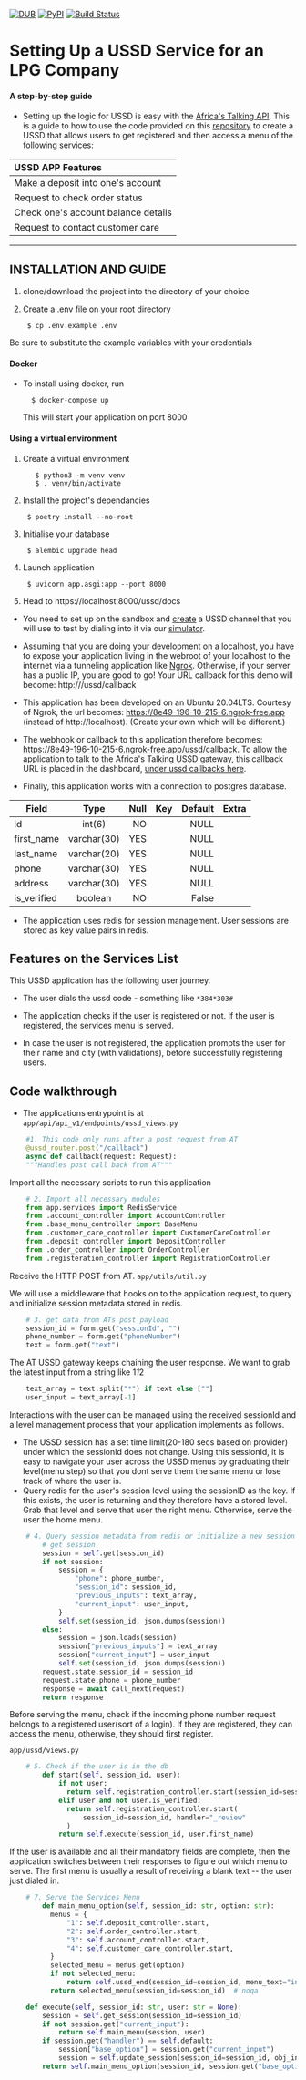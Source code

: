 [![DUB](https://img.shields.io/dub/l/vibe-d.svg)]()
[![PyPI](https://img.shields.io/pypi/v/nine.svg)]()
[![Build Status](https://dev.azure.com/dannyongesa/ussd%20python%20demo/_apis/build/status/Piusdan.USSD-Python-Demo?branchName=master)](https://dev.azure.com/dannyongesa/ussd%20python%20demo/_build/latest?definitionId=2&branchName=master)

# Setting Up a USSD Service for an LPG Company
#### A step-by-step guide

- Setting up the logic for USSD is easy with the [Africa's Talking API](docs.africastalking.com/ussd). This is a guide to how to use the code provided on this [repository](https://github.com/Masumadu/fastapi-ussd-application) to create a USSD that allows users to get registered and then access a menu of the following services:

| USSD APP Features                   |
|:------------------------------------|
| Make a deposit into one's account   |
| Request to check order status       |
| Check one's account balance details |
| Request to contact customer care    |

----

## INSTALLATION AND GUIDE

1. clone/download the project into the directory of your choice

1. Create a .env file on your root directory

        $ cp .env.example .env

Be sure to substitute the example variables with your credentials

#### Docker

- To install using docker, run

        $ docker-compose up

    This will start your application on port 8000

#### Using a virtual environment

1. Create a virtual environment

          $ python3 -m venv venv
          $ . venv/bin/activate

1. Install the project's dependancies

        $ poetry install --no-root

1. Initialise your database

        $ alembic upgrade head

1. Launch application

        $ uvicorn app.asgi:app --port 8000

1. Head to https://localhost:8000/ussd/docs

- You need to set up on the sandbox and [create](https://sandbox.africastalking.com/ussd/createchannel) a USSD channel that you will use to test by dialing into it via our [simulator](https://simulator.africastalking.com:1517/).

- Assuming that you are doing your development on a localhost, you have to expose your application living in the webroot of your localhost to the internet via a tunneling application like [Ngrok](https://ngrok.com/). Otherwise, if your server has a public IP, you are good to go! Your URL callback for this demo will become:
 http://<your ip address>/ussd/callback

- This application has been developed on an Ubuntu 20.04LTS. Courtesy of Ngrok, the url becomes: https://8e49-196-10-215-6.ngrok-free.app (instead of http://localhost).
(Create your own which will be different.)

- The webhook or callback to this application therefore becomes:
https://8e49-196-10-215-6.ngrok-free.app/ussd/callback.
To allow the application to talk to the Africa's Talking USSD gateway, this callback URL is placed in the dashboard, [under ussd callbacks here](https://account.africastalking.com/ussd/callback).

- Finally, this application works with a connection to postgres database.


| Field       |    Type     | Null | Key | Default |            Extra |
|-------------|:-----------:|-----:|----:|--------:|-----------------:|
| id          |   int(6)    |   NO |     |    NULL |                  |
| first_name  | varchar(30) |  YES |     |    NULL |                  |
| last_name   | varchar(20) |  YES |     |    NULL |                  |
| phone       | varchar(30) |  YES |     |    NULL |                  |
| address     | varchar(30) |  YES |     |    NULL |                  |
| is_verified |   boolean   |   NO |     |   False |                  |

- The application uses redis for session management. User sessions are stored as key value pairs in redis.


## Features on the Services List
This USSD application has the following user journey.

- The user dials the ussd code - something like `*384*303#`

- The application checks if the user is registered or not. If the user is registered, the services menu is served.

- In case the user is not registered, the application prompts the user for their name and city (with validations), before successfully registering users.

## Code walkthrough
- The applications entrypoint is at `app/api/api_v1/endpoints/ussd_views.py`
```python
    #1. This code only runs after a post request from AT
    @ussd_router.post("/callback")
    async def callback(request: Request):
    """Handles post call back from AT"""
```
Import all the necessary scripts to run this application

```python
    # 2. Import all necessary modules
    from app.services import RedisService
    from .account_controller import AccountController
    from .base_menu_controller import BaseMenu
    from .customer_care_controller import CustomerCareController
    from .deposit_controller import DepositController
    from .order_controller import OrderController
    from .registeration_controller import RegistrationController

```

Receive the HTTP POST from AT. `app/utils/util.py`

We will use a middleware that hooks on to the application request, to query and initialize session metadata stored in redis.

```python
    # 3. get data from ATs post payload
    session_id = form.get("sessionId", "")
    phone_number = form.get("phoneNumber")
    text = form.get("text")
```

The AT USSD gateway keeps chaining the user response. We want to grab the latest input from a string like 1*1*2
```python
    text_array = text.split("*") if text else [""]
    user_input = text_array[-1]
```

Interactions with the user can be managed using the received sessionId and a level management process that your application implements as follows.

- The USSD session has a set time limit(20-180 secs based on provider) under which the sessionId does not change. Using this sessionId, it is easy to navigate your user across the USSD menus by graduating their level(menu step) so that you dont serve them the same menu or lose track of where the user is.
- Query redis for the user's session level using the sessionID as the key. If this exists, the user is returning and they therefore have a stored level. Grab that level and serve that user the right menu. Otherwise, serve the user the home menu.
```python
	# 4. Query session metadata from redis or initialize a new session for this user if the session does not exist
        # get session
        session = self.get(session_id)
        if not session:
            session = {
                "phone": phone_number,
                "session_id": session_id,
                "previous_inputs": text_array,
                "current_input": user_input,
            }
            self.set(session_id, json.dumps(session))
        else:
            session = json.loads(session)
            session["previous_inputs"] = text_array
            session["current_input"] = user_input
            self.set(session_id, json.dumps(session))
        request.state.session_id = session_id
        request.state.phone = phone_number
        response = await call_next(request)
        return response
```

Before serving the menu, check if the incoming phone number request belongs to a registered user(sort of a login). If they are registered, they can access the menu, otherwise, they should first register.

`app/ussd/views.py`
```python
	# 5. Check if the user is in the db
        def start(self, session_id, user):
            if not user:
              return self.registration_controller.start(session_id=session_id)
            elif user and not user.is_verified:
              return self.registration_controller.start(
                  session_id=session_id, handler="_review"
              )
            return self.execute(session_id, user.first_name)
```

If the user is available and all their mandatory fields are complete, then the application switches between their responses to figure out which menu to serve. The first menu is usually a result of receiving a blank text -- the user just dialed in.
```python
    # 7. Serve the Services Menu
        def main_menu_option(self, session_id: str, option: str):
          menus = {
              "1": self.deposit_controller.start,
              "2": self.order_controller.start,
              "3": self.account_controller.start,
              "4": self.customer_care_controller.start,
          }
          selected_menu = menus.get(option)
          if not selected_menu:
              return self.ussd_end(session_id=session_id, menu_text="invalid input")
          return selected_menu(session_id=session_id)  # noqa

    def execute(self, session_id: str, user: str = None):
        session = self.get_session(session_id=session_id)
        if not session.get("current_input"):
            return self.main_menu(session, user)
        if session.get("handler") == self.default:
            session["base_option"] = session.get("current_input")
            session = self.update_session(session_id=session_id, obj_in=session)
        return self.main_menu_option(session_id, session.get("base_option"))

```
